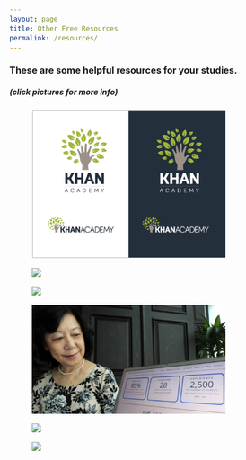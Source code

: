 ```yaml
---
layout: page
title: Other Free Resources
permalink: /resources/
---
```

<!--This page controls what happens after the Helpful Free Websites link is clicked-->
<h3 class="calendar-title"> These are some helpful resources for your studies.</h3>
<h5 class="calendar-title"> (click pictures for more info) </h5>

<div class="gallery-row">
      <figure class="gallery-item" title="Khanacademy">
        <a href="https://www.khanacademy.org/"> <img class="thumbnail" src="https://github.com/pepe454/pepe454.github.io/blob/master/misc-pictures/Khan-Academy1.png?raw=true" width= "345px">
        </a>
      </figure>
      <figure class="gallery-item" title="Codecademy">
        <a href="https://www.codecademy.com/"> <img class="thumbnail" src="http://cdn.mos.cms.futurecdn.net/ac23946425a296b37f3dea3daaf5bc90.jpg" width= "345px">
        </a>
      </figure>
      <figure class="gallery-item" title="Bozeman Science">
        <a href="http://www.bozemanscience.com/"> <img class="thumbnail" width= "345px" src="http://bloximages.chicago2.vip.townnews.com/bozemandailychronicle.com/content/tncms/assets/v3/editorial/c/5a/c5a750c2-c03d-11df-9a7d-001cc4c002e0/4c8fd97bcce36.image.jpg">
        </a>
      </figure>
</div>
<div class="gallery-row">
        <figure class="gallery-item" title="Mrs. Lee Chemistry (YouTube)">
        <a href="https://www.youtube.com/channel/UCkxxijr87O6uZfBVZEu9r7A"> <img class="thumbnail" src="https://github.com/pepe454/pepe454.github.io/blob/master/misc-pictures/268bc5d8-73aa-11e5-b075-2eb09c260678_1280x720.jpg?raw=true" width= "345px">
        </a>
      </figure>
      <figure class="gallery-item" title="Crash Course U.S. History">
        <a href="https://www.youtube.com/watch?v=6E9WU9TGrec&list=PLqfqeCh72YERmVLH50u655gJCFrs1XLpC"> <img class="thumbnail" src="http://bento.cdn.pbs.org/hostedbento-prod/blog/20150928_204617_144856_crash_course.png" width= "345px">
        </a>
      </figure>
      <figure class="gallery-item" title="Crash Course World History">
        <a href="https://www.youtube.com/watch?v=Yocja_N5s1I&list=PLBDA2E52FB1EF80C9"> <img class="thumbnail" width= "345px" src="http://www.teacheroz.com/images/crashcourse.jpg">
        </a>
      </figure>
</div>

